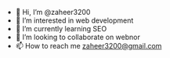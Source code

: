 - 👋 Hi, I’m @zaheer3200
- 👀 I’m interested in web development
- 🌱 I’m currently learning SEO
- 💞️ I’m looking to collaborate on webnor
- 📫 How to reach me zaheer3200@gmail.com

<!---
zaheer3200/zaheer3200 is a ✨ special ✨ repository because its `README.md` (this file) appears on your GitHub profile.
You can click the Preview link to take a look at your changes.
--->
